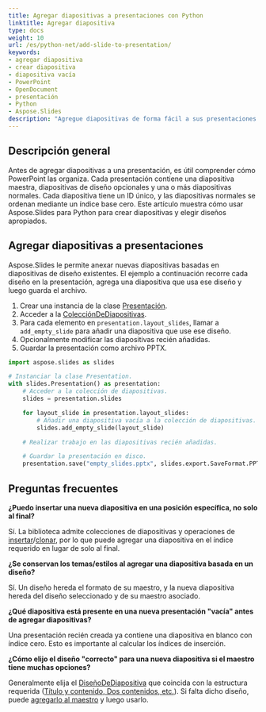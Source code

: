 ```yaml
---
title: Agregar diapositivas a presentaciones con Python
linktitle: Agregar diapositiva
type: docs
weight: 10
url: /es/python-net/add-slide-to-presentation/
keywords:
- agregar diapositiva
- crear diapositiva
- diapositiva vacía
- PowerPoint
- OpenDocument
- presentación
- Python
- Aspose.Slides
description: "Agregue diapositivas de forma fácil a sus presentaciones PowerPoint y OpenDocument usando Aspose.Slides para Python a través de .NET: inserción de diapositivas sin interrupciones y eficiente en segundos."
---
```


## **Descripción general**

Antes de agregar diapositivas a una presentación, es útil comprender cómo PowerPoint las organiza. Cada presentación contiene una diapositiva maestra, diapositivas de diseño opcionales y una o más diapositivas normales. Cada diapositiva tiene un ID único, y las diapositivas normales se ordenan mediante un índice base cero. Este artículo muestra cómo usar Aspose.Slides para Python para crear diapositivas y elegir diseños apropiados.

## **Agregar diapositivas a presentaciones**

Aspose.Slides le permite anexar nuevas diapositivas basadas en diapositivas de diseño existentes. El ejemplo a continuación recorre cada diseño en la presentación, agrega una diapositiva que usa ese diseño y luego guarda el archivo.

1. Crear una instancia de la clase [Presentación](https://reference.aspose.com/slides/python-net/aspose.slides/presentation/).
1. Acceder a la [ColecciónDeDiapositivas](https://reference.aspose.com/slides/python-net/aspose.slides/slidecollection/).
1. Para cada elemento en `presentation.layout_slides`, llamar a `add_empty_slide` para añadir una diapositiva que use ese diseño.
1. Opcionalmente modificar las diapositivas recién añadidas.
1. Guardar la presentación como archivo PPTX.

```py
import aspose.slides as slides

# Instanciar la clase Presentation.
with slides.Presentation() as presentation:
    # Acceder a la colección de diapositivas.
    slides = presentation.slides

    for layout_slide in presentation.layout_slides:
        # Añadir una diapositiva vacía a la colección de diapositivas.
        slides.add_empty_slide(layout_slide)

    # Realizar trabajo en las diapositivas recién añadidas.

    # Guardar la presentación en disco.
    presentation.save("empty_slides.pptx", slides.export.SaveFormat.PPTX)
```

## **Preguntas frecuentes**

**¿Puedo insertar una nueva diapositiva en una posición específica, no solo al final?**

Sí. La biblioteca admite colecciones de diapositivas y operaciones de [insertar](https://reference.aspose.com/slides/python-net/aspose.slides/slidecollection/insert_empty_slide/)/[clonar](https://reference.aspose.com/slides/python-net/aspose.slides/slidecollection/insert_clone/), por lo que puede agregar una diapositiva en el índice requerido en lugar de solo al final.

**¿Se conservan los temas/estilos al agregar una diapositiva basada en un diseño?**

Sí. Un diseño hereda el formato de su maestro, y la nueva diapositiva hereda del diseño seleccionado y de su maestro asociado.

**¿Qué diapositiva está presente en una nueva presentación "vacía" antes de agregar diapositivas?**

Una presentación recién creada ya contiene una diapositiva en blanco con índice cero. Esto es importante al calcular los índices de inserción.

**¿Cómo elijo el diseño "correcto" para una nueva diapositiva si el maestro tiene muchas opciones?**

Generalmente elija el [DiseñoDeDiapositiva](https://reference.aspose.com/slides/python-net/aspose.slides/layoutslide/) que coincida con la estructura requerida ([Título y contenido, Dos contenidos, etc.](https://reference.aspose.com/slides/python-net/aspose.slides/slidelayouttype/)). Si falta dicho diseño, puede [agregarlo al maestro](/slides/es/python-net/slide-layout/) y luego usarlo.